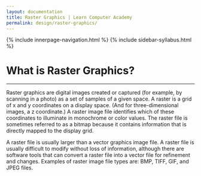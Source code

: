 ```yaml
---
layout: documentation
title: Raster Graphics | Learn Computer Academy
permalink: design/raster-graphics/
---
```

<div class="loader">
{% include innerpage-navigation.html %}
{% include sidebar-syllabus.html %}
 <div class="page-content">
  <div class="content-wrapper">
   <div class="row">
    <div class="col-md-9 content">
     <!-- Your content goes started here -->
     <div class="doc-content">
      <h1>What is Raster Graphics?</h1>
      <hr>
      <p>Raster graphics are digital images created or captured (for example, by scanning in a photo) as a set of samples of a given space. A raster is a grid of x and y coordinates on a display space. (And for three-dimensional images, a z coordinate.) A raster image file identifies which of these coordinates to illuminate in monochrome or color values. The raster file is sometimes referred to as a bitmap because it contains information that is directly mapped to the display grid.</p>
      <p>A raster file is usually larger than a vector graphics image file. A raster file is usually difficult to modify without loss of information, although there are software tools that can convert a raster file into a vector file for refinement and changes. Examples of raster image file types are: BMP, TIFF, GIF, and JPEG files.</p>
     </div>
     <!-- /.Your content ends here -->
     <div class="footer-btn d-flex justify-content-between">
      <!--                                 <a href="#" class="btn"><i class="fas fa-arrow-circle-left"></i>Previous</a><a href="#" class="btn">Next<i class="fas fa-arrow-circle-right"></i></a> -->
     </div>
     <!-- /.End of footer button -->
    </div>
    <!-- Right Sidebar Start--> <?php include '../includes/right-sidebar-innerpage.php'; ?>
    <!-- Right-Sidebar End -->
   </div>
  </div>
